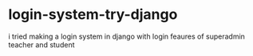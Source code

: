 # login-system-try-django
i tried making a login system in django with login feaures of superadmin teacher and student 
